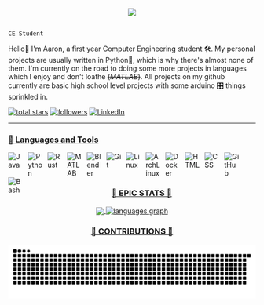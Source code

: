 <h1 align="center">
    <img src="https://readme-typing-svg.herokuapp.com/?font=Righteous&size=35&center=true&vCenter=true&width=500&height=70&duration=4000&lines=Hi+There!+👋;+I'm+Aaron+Prince+Anu!;" />
</h1>

`CE Student`

Hello👋 I'm Aaron, a first year Computer Engineering student 🛠️. My personal projects are usually written in Python🐍, which is why there's almost none of them. I'm currently on the road to doing some more projects in languages which I enjoy and don't loathe ~~(_MATLAB_)~~. All projects on my github currently are basic high school level projects with some arduino 🎛️ things sprinkled in.

<p align="center"></p>
  <a href="https://github.com/NutmegCat?tab=repositories&sort=stargazers">
    <img alt="total stars" title="Total stars on GitHub" src="https://custom-icon-badges.demolab.com/github/stars/NutmegCat?color=55960c&style=for-the-badge&labelColor=488207&logo=star"/></a>
  <a href="https://github.com/NutmegCat?tab=followers">
    <img alt="followers" title="Follow me on Github" src="https://custom-icon-badges.demolab.com/github/followers/NutmegCat?color=ff6629&labelColor=df5118&style=for-the-badge&logo=person-add&label=Followers&logoColor=white"/></a>
  <a href="https://www.linkedin.com/in/aaronprince-anu/">
    <img alt="LinkedIn" title="LinkedIn" src="https://custom-icon-badges.demolab.com/github/followers/NutmegCat?color=236ad3&labelColor=1155ba&style=for-the-badge&logo=feed-person&label=LinkedIn&logoColor=white">  
</p>

---

### 🧰 Languages and Tools

<img align="left" alt="Java" width="30px" style="padding-right:10px;" src="https://cdn.jsdelivr.net/gh/devicons/devicon/icons/java/java-original.svg"/>
<img align="left" alt="Python" width="30px" style="padding-right:10px;" src="https://cdn.jsdelivr.net/gh/devicons/devicon/icons/python/python-plain.svg" />
<img align="left" alt="Rust" width="30px" style="padding-right:10px;" src="https://cdn.jsdelivr.net/gh/devicons/devicon@latest/icons/rust/rust-original.svg" />
<img align="left" alt="MATLAB" width="30px" style="padding-right:10px;" src="https://cdn.jsdelivr.net/gh/devicons/devicon@latest/icons/matlab/matlab-original.svg" />

<img align="left" alt="Blender" width="30px" style="padding-right:10px;" src="https://cdn.jsdelivr.net/gh/devicons/devicon@latest/icons/blender/blender-original.svg" />
<img align="left" alt="Git" width="30px" style="padding-right:10px;" src="https://cdn.jsdelivr.net/gh/devicons/devicon/icons/git/git-original.svg" />
<img align="left" alt="Linux" width="30px" style="padding-right:10px;" src="https://cdn.jsdelivr.net/gh/devicons/devicon/icons/linux/linux-original.svg" />
<img align="left" alt="ArchLinux" width="30px" style="padding-right:10px;" src="https://cdn.jsdelivr.net/gh/devicons/devicon@latest/icons/archlinux/archlinux-original.svg" />
<img align="left" alt="Docker" width="30px" style="padding-right:10px;" src="https://cdn.jsdelivr.net/gh/devicons/devicon@latest/icons/docker/docker-original.svg" />
<img align="left" alt="HTML" width="30px" style="padding-right:10px;" src="https://cdn.jsdelivr.net/gh/devicons/devicon/icons/html5/html5-plain.svg" />
<img align="left" alt="CSS" width="30px" style="padding-right:10px;" src="https://cdn.jsdelivr.net/gh/devicons/devicon/icons/css3/css3-plain.svg" />
<img align="left" alt="GitHub" width="30px" style="padding-right:10px;" src="https://cdn.jsdelivr.net/gh/devicons/devicon@latest/icons/github/github-original-wordmark.svg" />
<img align="left" alt="Bash" width="30px" style="padding-right:10px;" src="https://cdn.jsdelivr.net/gh/devicons/devicon/icons/bash/bash-original.svg" />
<br></br> 

#

<h3 align="center">🍪 EPIC STATS 🍪</h2>


<div align="center">
  <img align="center" src="https://github-readme-stats.vercel.app/api?username=NutmegCat&theme=tokyonight" height="180px"  />
  <img align="center" src="https://github-readme-stats.vercel.app/api/top-langs?username=NutmegCat&locale=en&hide_title=false&layout=compact&card_width=320&langs_count=6&theme=tokyonight&hide_border=false&order=2" height="180" alt="languages graph"  />
</div>

<h3 align="center">🐍 CONTRIBUTIONS 🐍</h2>
<img alt="snake eating my contributions" src="https://raw.githubusercontent.com/NutmegCat/NutmegCat/output/github-contribution-grid-snake.svg"/>
